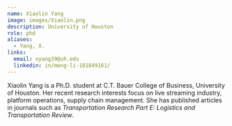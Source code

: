 ```yaml
---
name: Xiaolin Yang
image: images/Xiaolin.png
description: University of Houston
role: phd
aliases:
  - Yang, X.
links:
  email: xyang39@uh.edu
  linkedin: in/meng-li-181849161/
---
```


Xiaolin Yang is a Ph.D. student at C.T. Bauer College of Business, University of Houston. Her recent research interests focus on live streaming industry, platform operations, supply chain management. She has published articles in journals such as *Transportation Research Part E: Logistics and Transportation Review*.
